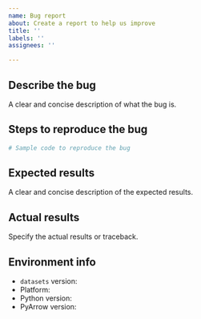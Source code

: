```yaml
---
name: Bug report
about: Create a report to help us improve
title: ''
labels: ''
assignees: ''

---
```


## Describe the bug
A clear and concise description of what the bug is.

## Steps to reproduce the bug
```python
# Sample code to reproduce the bug
```

## Expected results
A clear and concise description of the expected results.

## Actual results
Specify the actual results or traceback.

## Environment info
<!-- You can run the command `datasets-cli env` and copy-and-paste its output below. -->
- `datasets` version:
- Platform:
- Python version:
- PyArrow version:
